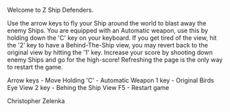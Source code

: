 Welcome to Z Ship Defenders.

Use the arrow keys to fly your Ship around the world to blast away the enemy Ships. You are equipped with an Automatic weapon, use this by holding down the 'C' key on your keyboard. If you get tired of the view, hit the '2' key to have a Behind-The-Ship view, you may revert back to the original view by hitting the '1' key. Increase your score by shooting down enemy Ships and go for the high-score! Refreshing the page is the only way to restart the game.

Arrow keys - Move
Holding 'C' - Automatic Weapon
1 key - Original Birds Eye View
2 key - Behing the Ship View
F5 - Restart game

Christopher Zelenka

